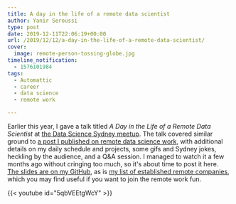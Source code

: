 ```yaml
---
title: A day in the life of a remote data scientist
author: Yanir Seroussi
type: post
date: 2019-12-11T22:06:19+00:00
url: /2019/12/12/a-day-in-the-life-of-a-remote-data-scientist/
cover:
  image: remote-person-tossing-globe.jpg
timeline_notification:
  - 1576101984
tags:
  - Automattic
  - career
  - data science
  - remote work

---
```

Earlier this year, I gave a talk titled _A Day in the Life of a Remote Data Scientist_ at [the Data Science Sydney meetup][1]. The talk covered similar ground to [a post I published on remote data science work][2], with additional details on my daily schedule and projects, some gifs and Sydney jokes, heckling by the audience, and a Q&A session. I managed to watch it a few months ago without cringing too much, so it's about time to post it here. [The slides are on my GitHub][3], as is [my list of established remote companies][4], which you may find useful if you want to join the remote work fun.

<p>
  {{< youtube id="5qbVEEtgWcY" >}}
</p>

 [1]: https://www.meetup.com/Data-Science-Sydney/
 [2]: https://yanirseroussi.com/2018/11/03/reflections-on-remote-data-science-work/
 [3]: https://yanirs.github.io/talks/remote-data-scientist/
 [4]: https://github.com/yanirs/established-remote/
